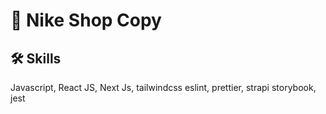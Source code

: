 
# 👟 Nike Shop Copy




## 🛠 Skills
Javascript, 
React JS, 
Next Js,
tailwindcss
eslint,
prettier,
strapi
storybook,
jest
